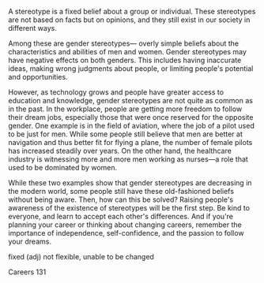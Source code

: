 A stereotype is a fixed belief about a group or individual. These stereotypes are not based on facts but on opinions, and they still exist in our society in different ways.

Among these are gender stereotypes— overly simple beliefs about the characteristics and abilities of men and women. Gender stereotypes may have negative effects on both genders. This includes having inaccurate ideas, making wrong judgments about people, or limiting people's potential and opportunities.

However, as technology grows and people have greater access to education and knowledge, gender stereotypes are not quite as common as in the past. In the workplace, people are getting more freedom to follow their dream jobs, especially those that were once reserved for the opposite gender. One example is in the field of aviation, where the job of a pilot used to be just for men. While some people still believe that men are better at navigation and thus better fit for flying a plane, the number of female pilots has increased steadily over years. On the other hand, the healthcare industry is witnessing more and more men working as nurses—a role that used to be dominated by women.

While these two examples show that gender stereotypes are decreasing in the modern world, some people still have these old-fashioned beliefs without being aware. Then, how can this be solved? Raising people's awareness of the existence of stereotypes will be the first step. Be kind to everyone, and learn to accept each other's differences. And if you're planning your career or thinking about changing careers, remember the importance of independence, self-confidence, and the passion to follow your dreams.

fixed (adj) not flexible, unable to be changed

Careers 131